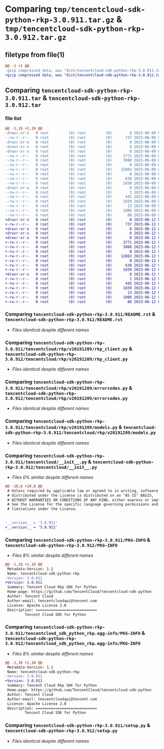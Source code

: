 # Comparing `tmp/tencentcloud-sdk-python-rkp-3.0.911.tar.gz` & `tmp/tencentcloud-sdk-python-rkp-3.0.912.tar.gz`

## filetype from file(1)

```diff
@@ -1 +1 @@
-gzip compressed data, was "dist/tencentcloud-sdk-python-rkp-3.0.911.tar", last modified: Fri Jun  9 02:25:14 2023, max compression
+gzip compressed data, was "dist/tencentcloud-sdk-python-rkp-3.0.912.tar", last modified: Mon Jun 12 03:09:59 2023, max compression
```

## Comparing `tencentcloud-sdk-python-rkp-3.0.911.tar` & `tencentcloud-sdk-python-rkp-3.0.912.tar`

### file list

```diff
@@ -1,19 +1,19 @@
-drwxr-xr-x   0 root         (0) root         (0)        0 2023-06-09 02:25:14.000000 tencentcloud-sdk-python-rkp-3.0.911/
--rw-r--r--   0 root         (0) root         (0)      737 2023-06-09 02:25:14.000000 tencentcloud-sdk-python-rkp-3.0.911/README.rst
-drwxr-xr-x   0 root         (0) root         (0)        0 2023-06-09 02:25:14.000000 tencentcloud-sdk-python-rkp-3.0.911/tencentcloud/
-drwxr-xr-x   0 root         (0) root         (0)        0 2023-06-09 02:25:14.000000 tencentcloud-sdk-python-rkp-3.0.911/tencentcloud/rkp/
-drwxr-xr-x   0 root         (0) root         (0)        0 2023-06-09 02:25:14.000000 tencentcloud-sdk-python-rkp-3.0.911/tencentcloud/rkp/v20191209/
--rw-r--r--   0 root         (0) root         (0)     3771 2023-06-09 02:25:14.000000 tencentcloud-sdk-python-rkp-3.0.911/tencentcloud/rkp/v20191209/rkp_client.py
--rw-r--r--   0 root         (0) root         (0)     3080 2023-06-09 02:25:14.000000 tencentcloud-sdk-python-rkp-3.0.911/tencentcloud/rkp/v20191209/errorcodes.py
--rw-r--r--   0 root         (0) root         (0)        0 2023-06-09 02:25:14.000000 tencentcloud-sdk-python-rkp-3.0.911/tencentcloud/rkp/v20191209/__init__.py
--rw-r--r--   0 root         (0) root         (0)    12863 2023-06-09 02:25:14.000000 tencentcloud-sdk-python-rkp-3.0.911/tencentcloud/rkp/v20191209/models.py
--rw-r--r--   0 root         (0) root         (0)        0 2023-06-09 02:25:14.000000 tencentcloud-sdk-python-rkp-3.0.911/tencentcloud/rkp/__init__.py
--rw-r--r--   0 root         (0) root         (0)      630 2023-06-09 02:25:14.000000 tencentcloud-sdk-python-rkp-3.0.911/tencentcloud/__init__.py
--rw-r--r--   0 root         (0) root         (0)     1659 2023-06-09 02:25:14.000000 tencentcloud-sdk-python-rkp-3.0.911/PKG-INFO
-drwxr-xr-x   0 root         (0) root         (0)        0 2023-06-09 02:25:14.000000 tencentcloud-sdk-python-rkp-3.0.911/tencentcloud_sdk_python_rkp.egg-info/
--rw-r--r--   0 root         (0) root         (0)        1 2023-06-09 02:25:14.000000 tencentcloud-sdk-python-rkp-3.0.911/tencentcloud_sdk_python_rkp.egg-info/dependency_links.txt
--rw-r--r--   0 root         (0) root         (0)      445 2023-06-09 02:25:14.000000 tencentcloud-sdk-python-rkp-3.0.911/tencentcloud_sdk_python_rkp.egg-info/SOURCES.txt
--rw-r--r--   0 root         (0) root         (0)     1659 2023-06-09 02:25:14.000000 tencentcloud-sdk-python-rkp-3.0.911/tencentcloud_sdk_python_rkp.egg-info/PKG-INFO
--rw-r--r--   0 root         (0) root         (0)       13 2023-06-09 02:25:14.000000 tencentcloud-sdk-python-rkp-3.0.911/tencentcloud_sdk_python_rkp.egg-info/top_level.txt
--rw-r--r--   0 root         (0) root         (0)     1006 2023-06-09 02:25:14.000000 tencentcloud-sdk-python-rkp-3.0.911/setup.py
--rw-r--r--   0 root         (0) root         (0)       88 2023-06-09 02:25:14.000000 tencentcloud-sdk-python-rkp-3.0.911/setup.cfg
+drwxr-xr-x   0 root         (0) root         (0)        0 2023-06-12 03:09:59.000000 tencentcloud-sdk-python-rkp-3.0.912/
+-rw-r--r--   0 root         (0) root         (0)      737 2023-06-12 03:09:59.000000 tencentcloud-sdk-python-rkp-3.0.912/README.rst
+drwxr-xr-x   0 root         (0) root         (0)        0 2023-06-12 03:09:59.000000 tencentcloud-sdk-python-rkp-3.0.912/tencentcloud/
+drwxr-xr-x   0 root         (0) root         (0)        0 2023-06-12 03:09:59.000000 tencentcloud-sdk-python-rkp-3.0.912/tencentcloud/rkp/
+drwxr-xr-x   0 root         (0) root         (0)        0 2023-06-12 03:09:59.000000 tencentcloud-sdk-python-rkp-3.0.912/tencentcloud/rkp/v20191209/
+-rw-r--r--   0 root         (0) root         (0)     3771 2023-06-12 03:09:59.000000 tencentcloud-sdk-python-rkp-3.0.912/tencentcloud/rkp/v20191209/rkp_client.py
+-rw-r--r--   0 root         (0) root         (0)     3080 2023-06-12 03:09:59.000000 tencentcloud-sdk-python-rkp-3.0.912/tencentcloud/rkp/v20191209/errorcodes.py
+-rw-r--r--   0 root         (0) root         (0)        0 2023-06-12 03:09:59.000000 tencentcloud-sdk-python-rkp-3.0.912/tencentcloud/rkp/v20191209/__init__.py
+-rw-r--r--   0 root         (0) root         (0)    12863 2023-06-12 03:09:59.000000 tencentcloud-sdk-python-rkp-3.0.912/tencentcloud/rkp/v20191209/models.py
+-rw-r--r--   0 root         (0) root         (0)        0 2023-06-12 03:09:59.000000 tencentcloud-sdk-python-rkp-3.0.912/tencentcloud/rkp/__init__.py
+-rw-r--r--   0 root         (0) root         (0)      630 2023-06-12 03:09:59.000000 tencentcloud-sdk-python-rkp-3.0.912/tencentcloud/__init__.py
+-rw-r--r--   0 root         (0) root         (0)     1659 2023-06-12 03:09:59.000000 tencentcloud-sdk-python-rkp-3.0.912/PKG-INFO
+drwxr-xr-x   0 root         (0) root         (0)        0 2023-06-12 03:09:59.000000 tencentcloud-sdk-python-rkp-3.0.912/tencentcloud_sdk_python_rkp.egg-info/
+-rw-r--r--   0 root         (0) root         (0)        1 2023-06-12 03:09:59.000000 tencentcloud-sdk-python-rkp-3.0.912/tencentcloud_sdk_python_rkp.egg-info/dependency_links.txt
+-rw-r--r--   0 root         (0) root         (0)      445 2023-06-12 03:09:59.000000 tencentcloud-sdk-python-rkp-3.0.912/tencentcloud_sdk_python_rkp.egg-info/SOURCES.txt
+-rw-r--r--   0 root         (0) root         (0)     1659 2023-06-12 03:09:59.000000 tencentcloud-sdk-python-rkp-3.0.912/tencentcloud_sdk_python_rkp.egg-info/PKG-INFO
+-rw-r--r--   0 root         (0) root         (0)       13 2023-06-12 03:09:59.000000 tencentcloud-sdk-python-rkp-3.0.912/tencentcloud_sdk_python_rkp.egg-info/top_level.txt
+-rw-r--r--   0 root         (0) root         (0)     1006 2023-06-12 03:09:59.000000 tencentcloud-sdk-python-rkp-3.0.912/setup.py
+-rw-r--r--   0 root         (0) root         (0)       88 2023-06-12 03:09:59.000000 tencentcloud-sdk-python-rkp-3.0.912/setup.cfg
```

### Comparing `tencentcloud-sdk-python-rkp-3.0.911/README.rst` & `tencentcloud-sdk-python-rkp-3.0.912/README.rst`

 * *Files identical despite different names*

### Comparing `tencentcloud-sdk-python-rkp-3.0.911/tencentcloud/rkp/v20191209/rkp_client.py` & `tencentcloud-sdk-python-rkp-3.0.912/tencentcloud/rkp/v20191209/rkp_client.py`

 * *Files identical despite different names*

### Comparing `tencentcloud-sdk-python-rkp-3.0.911/tencentcloud/rkp/v20191209/errorcodes.py` & `tencentcloud-sdk-python-rkp-3.0.912/tencentcloud/rkp/v20191209/errorcodes.py`

 * *Files identical despite different names*

### Comparing `tencentcloud-sdk-python-rkp-3.0.911/tencentcloud/rkp/v20191209/models.py` & `tencentcloud-sdk-python-rkp-3.0.912/tencentcloud/rkp/v20191209/models.py`

 * *Files identical despite different names*

### Comparing `tencentcloud-sdk-python-rkp-3.0.911/tencentcloud/__init__.py` & `tencentcloud-sdk-python-rkp-3.0.912/tencentcloud/__init__.py`

 * *Files 0% similar despite different names*

```diff
@@ -10,8 +10,8 @@
 # Unless required by applicable law or agreed to in writing, software
 # distributed under the License is distributed on an "AS IS" BASIS,
 # WITHOUT WARRANTIES OR CONDITIONS OF ANY KIND, either express or implied.
 # See the License for the specific language governing permissions and
 # limitations under the License.
 
 
-__version__ = '3.0.911'
+__version__ = '3.0.912'
```

### Comparing `tencentcloud-sdk-python-rkp-3.0.911/PKG-INFO` & `tencentcloud-sdk-python-rkp-3.0.912/PKG-INFO`

 * *Files 8% similar despite different names*

```diff
@@ -1,10 +1,10 @@
 Metadata-Version: 1.1
 Name: tencentcloud-sdk-python-rkp
-Version: 3.0.911
+Version: 3.0.912
 Summary: Tencent Cloud Rkp SDK for Python
 Home-page: https://github.com/TencentCloud/tencentcloud-sdk-python
 Author: Tencent Cloud
 Author-email: tencentcloudapi@tencent.com
 License: Apache License 2.0
 Description: ============================
         Tencent Cloud SDK for Python
```

### Comparing `tencentcloud-sdk-python-rkp-3.0.911/tencentcloud_sdk_python_rkp.egg-info/PKG-INFO` & `tencentcloud-sdk-python-rkp-3.0.912/tencentcloud_sdk_python_rkp.egg-info/PKG-INFO`

 * *Files 8% similar despite different names*

```diff
@@ -1,10 +1,10 @@
 Metadata-Version: 1.1
 Name: tencentcloud-sdk-python-rkp
-Version: 3.0.911
+Version: 3.0.912
 Summary: Tencent Cloud Rkp SDK for Python
 Home-page: https://github.com/TencentCloud/tencentcloud-sdk-python
 Author: Tencent Cloud
 Author-email: tencentcloudapi@tencent.com
 License: Apache License 2.0
 Description: ============================
         Tencent Cloud SDK for Python
```

### Comparing `tencentcloud-sdk-python-rkp-3.0.911/setup.py` & `tencentcloud-sdk-python-rkp-3.0.912/setup.py`

 * *Files identical despite different names*

